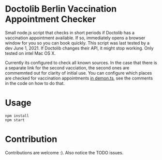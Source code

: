 # Doctolib Berlin Vaccination Appointment Checker

Small node.js script that checks in short periods if Doctolib has a vaccination appointment available. If so, immediately opens a browser window for you so you can book quickly. This script was last tested by a dev June 1, 2021. If Doctolib changes their API, it might stop working. Only tested on intel Mac OS X.

Currently its configured to check all known sources. In the case that there is a separate link for the second vacciation, the second ones are commemnted out for clarity of initial use. You can configure which places are checked for vaccination appointments [in demon.ts](https://github.com/Pita/berlin-vac-appointment-checker/blob/main/src/data/individualLinks.ts), see the comments in the code on how to do that.

# Usage

```
npm install
npm start
```

# Contribution

Contributions are welcome :). Also notice the TODO issues.
